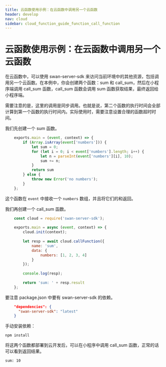 ```yaml
---
title: 云函数使用示例：在云函数中调用另一个云函数
header: develop
nav: cloud
sidebar: cloud_function_guide_function_call_function
---
```


# 云函数使用示例：在云函数中调用另一个云函数

在云函数中，可以使用 swan-server-sdk 来访问当前环境中的其他资源，包括调用另一个云函数。在本例中，你会创建两个函数：sum 和 call_sum，然后在小程序端调用 call_sum 函数，call_sum 函数会调用 sum 函数获取结果，最终返回给小程序端。

需要注意的是，这里的调用是同步调用。也就是说，第二个函数的执行时间会全部计算到第一个函数的执行时间内。实际使用时，需要注意设置合理的函数超时时间。

我们先创建一个 sum 函数。

```js
	exports.main = (event, context) => {
	    if (Array.isArray(event['numbers'])) {
	        let sum = 0;
	        for (let i = 0; i < event['numbers'].length; i++) {
	            let n = parseInt(event['numbers'][i], 10);
	            sum += n;
	        }
	        return sum
	    } else {
	        throw new Error('no numbers');
	    }
	};
```

这个函数在 `event` 中接收一个 `numbers` 数组，并且将它们的和返回。

我们再创建一个 call_sum 函数。

```js
	const cloud = require('swan-server-sdk');
	
	exports.main = async (event, context) => {
	    cloud.init(context);
	
	    let resp = await cloud.callFunction({
	        name: 'sum',
	        data: {
	            numbers: [1, 2, 3, 4]
	        }
	    });
	 
	    console.log(resp);
	 
	    return 'sum: ' + resp.result
	};
```

要注意 package.json 中要有 swan-server-sdk 的依赖。

```json
	"dependencies": {
	  "swan-server-sdk": "latest"
	}
```

手动安装依赖：

	npm install

将这两个函数都部署到云开发后，可以在小程序中调用 call_sum 函数，正常的话可以看到返回结果。

	sum: 10
